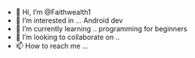 - 👋 Hi, I’m @Faithwealth1
- 👀 I’m interested in ... Android dev
- 🌱 I’m currently learning .. programming for beginners
- 💞️ I’m looking to collaborate on ..
- 📫 How to reach me ...

<!---
Faithwealth1/Faithwealth1 is a ✨ special ✨ repository because its `README.md` (this file) appears on your GitHub profile.
You can click the Preview link to take a look at your changes.
--->
